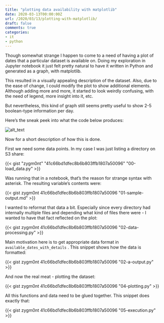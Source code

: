 ```yaml
---
title: "plotting data availability with matplotlib"
date: 2020-03-13T00:00:00Z
url: /2020/03/13/plotting-with-matplotlib/
draft: false
comments: true
categories: 
- it
- python
---
```


Though somewhat strange I happen to come to a need of having a plot of
dates that a particular dataset is available on. Doing my exploration in
Jupyter notebook it just felt pretty natural to have it written in
Python and generated as a graph, with matplotlib. 

This resulted in a visually appealing description of the dataset. Also,
due to the ease of change, I could modify the plot to show additional
elements. Although adding more and more, it started to look weirdly
confusing, with the need of legend, more insight into it, etc.

But nevertheless, this kind of graph still seems pretty useful to show
2-5 boolean-type information per day.

Here’s the sneak peek into what the code below produces:




![alt_text](/post_images/06-sample.png "image_tooltip")


Now for a short description of how this is done.

First we need some data points. In my case I was just listing a
directory on S3 share:

{{< gist "zygm0nt" "41c66bd1dfec8b6b803ffb1807a50096"  "00-load_data.py" >}}

Was running that in a notebook, that’s the reason for strange syntax
with asterisk. The resulting variable’s contents were:


{{< gist zygm0nt 41c66bd1dfec8b6b803ffb1807a50096  "01-sample-output.md" >}}

I wanted to reformat that data a bit. Especially since every directory
had internally multiple files and depending what kind of files there
were - I wanted to have that fact reflected on the plot:

{{< gist zygm0nt 41c66bd1dfec8b6b803ffb1807a50096  "02-data-processing.py" >}}

Main motivation here is to get appropriate data format in
`available_dates_with_details` . This snippet shows how the data is
formatted: 

{{< gist zygm0nt 41c66bd1dfec8b6b803ffb1807a50096  "02-a-output.py" >}}

And now the real meat - plotting the dataset:

{{< gist zygm0nt 41c66bd1dfec8b6b803ffb1807a50096  "04-plotting.py" >}}

All this functions and data need to be glued together. This snippet does
exactly that: 

{{< gist zygm0nt 41c66bd1dfec8b6b803ffb1807a50096  "05-execution.py" >}}

